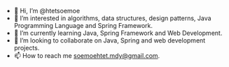 - 👋 Hi, I’m @htetsoemoe
- 👀 I’m interested in algorithms, data structures, design patterns, Java Programming Language and Spring Framework.
- 🌱 I’m currently learning Java, Spring Framework and Web Development.
- 💞️ I’m looking to collaborate on Java, Spring and web development projects.
- 📫 How to reach me soemoehtet.mdy@gmail.com.

<!---
htetsoemoe/htetsoemoe is a ✨ special ✨ repository because its `README.md` (this file) appears on your GitHub profile.
You can click the Preview link to take a look at your changes.
--->
